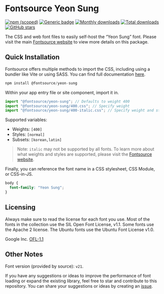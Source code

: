 # Fontsource Yeon Sung

[![npm (scoped)](https://img.shields.io/npm/v/@fontsource/yeon-sung?color=brightgreen)](https://www.npmjs.com/package/@fontsource/yeon-sung) [![Generic badge](https://img.shields.io/badge/fontsource-passing-brightgreen)](https://github.com/fontsource/fontsource) [![Monthly downloads](https://badgen.net/npm/dm/@fontsource/yeon-sung)](https://github.com/fontsource/fontsource) [![Total downloads](https://badgen.net/npm/dt/@fontsource/yeon-sung)](https://github.com/fontsource/fontsource) [![GitHub stars](https://img.shields.io/github/stars/fontsource/fontsource.svg?style=social&label=Star)](https://github.com/fontsource/fontsource/stargazers)

The CSS and web font files to easily self-host the “Yeon Sung” font. Please visit the main [Fontsource website](https://fontsource.org/fonts/yeon-sung) to view more details on this package.

## Quick Installation

Fontsource offers multiple methods to import the CSS, including using a bundler like Vite or using SASS. You can find full documentation [here](https://fontsource.org/docs/getting-started/introduction).

```javascript
npm install @fontsource/yeon-sung
```

Within your app entry file or site component, import it in.

```javascript
import "@fontsource/yeon-sung"; // Defaults to weight 400
import "@fontsource/yeon-sung/400.css"; // Specify weight
import "@fontsource/yeon-sung/400-italic.css"; // Specify weight and style
```

Supported variables:
- Weights: `[400]`
- Styles: `[normal]`
- Subsets: `[korean,latin]`

> Note: `italic` may not be supported by all fonts. To learn more about what weights and styles are supported, please visit the [Fontsource website](https://fontsource.org/fonts/yeon-sung).

Finally, you can reference the font name in a CSS stylesheet, CSS Module, or CSS-in-JS.

```css
body {
  font-family: "Yeon Sung";
}
```

## Licensing
Always make sure to read the license for each font you use. Most of the fonts in the collection use the SIL Open Font License, v1.1. Some fonts use the Apache 2 license. The Ubuntu fonts use the Ubuntu Font License v1.0.

Google Inc.
[OFL-1.1](http://scripts.sil.org/OFL)

## Other Notes
Font version (provided by source): `v21`.

If you have any suggestions or ideas to improve the performance of font loading or expand the existing library, feel free to star and contribute to this repository. You can share your suggestions or ideas by creating an [issue](https://github.com/fontsource/fontsource/issues).